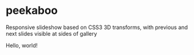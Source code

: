 # peekaboo
Responsive slideshow based on CSS3 3D transforms, with previous and next slides visible at sides of gallery

Hello, world!
